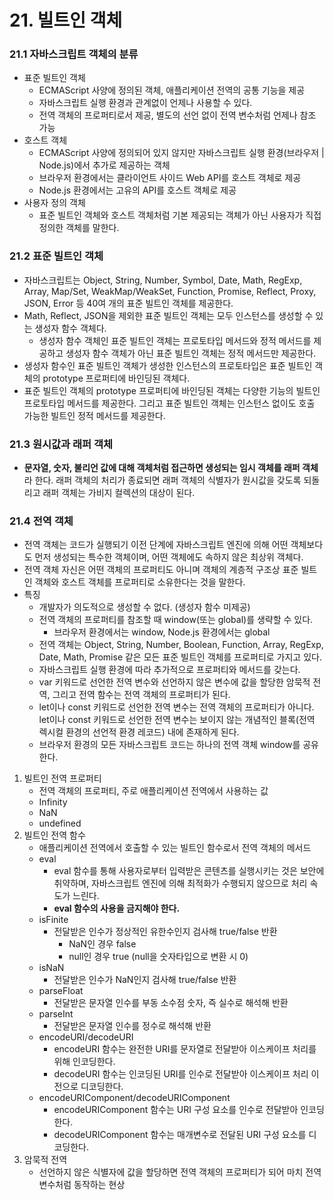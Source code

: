 # 21. 빌트인 객체

### 21.1 자바스크립트 객체의 분류
- 표준 빌트인 객체
  - ECMAScript 사양에 정의된 객체, 애플리케이션 전역의 공통 기능을 제공
  - 자바스크립트 실행 환경과 관계없이 언제나 사용할 수 있다.
  - 전역 객체의 프로퍼티로서 제공, 별도의 선언 없이 전역 변수처럼 언제나 참조 가능
- 호스트 객체
  - ECMAScript 사양에 정의되어 있지 않지만 자바스크립트 실행 환경(브라우저 | Node.js)에서 추가로 제공하는 객체
  - 브라우저 환경에서는 클라이언트 사이드 Web API를 호스트 객체로 제공
  - Node.js 환경에서는 고유의 API를 호스트 객체로 제공
- 사용자 정의 객체
  - 표준 빌트인 객체와 호스트 객체처럼 기본 제공되는 객체가 아닌 사용자가 직접 정의한 객체를 말한다.

### 21.2 표준 빌트인 객체
- 자바스크립트는 Object, String, Number, Symbol, Date, Math, RegExp, Array, Map/Set, WeakMap/WeakSet, Function, Promise, Reflect, Proxy, JSON, Error 등 40여 개의 표준 빌트인 객체를 제공한다.
- Math, Reflect, JSON을 제외한 표준 빌트인 객체는 모두 인스턴스를 생성할 수 있는 생성자 함수 객체다.
  - 생성자 함수 객체인 표준 빌트인 객체는 프로토타입 메서드와 정적 메서드를 제공하고 생성자 함수 객체가 아닌 표준 빌트인 객체는 정적 메서드만 제공한다.
- 생성자 함수인 표준 빌트인 객체가 생성한 인스턴스의 프로토타입은 표준 빌트인 객체의 prototype 프로퍼티에 바인딩된 객체다.
- 표준 빌트인 객체의 prototype 프로퍼티에 바인딩된 객체는 다양한 기능의 빌트인 프로토타입 메서드를 제공한다. 그리고 표준 빌트인 객체는 인스턴스 없이도 호출 가능한 빌트인 정적 메서드를 제공한다.

### 21.3 원시값과 래퍼 객체
- **문자열, 숫자, 불리언 값에 대해 객체처럼 접근하면 생성되는 임시 객체를 래퍼 객체**라 한다. 래퍼 객체의 처리가 종료되면 래퍼 객체의 식별자가 원시값을 갖도록 되돌리고 래퍼 객체는 가비지 컬렉션의 대상이 된다.

### 21.4 전역 객체
- 전역 객체는 코드가 실행되기 이전 단계에 자바스크립트 엔진에 의해 어떤 객체보다도 먼저 생성되는 특수한 객체이며, 어떤 객체에도 속하지 않은 최상위 객체다.
- 전역 객체 자신은 어떤 객체의 프로퍼티도 아니며 객체의 계층적 구조상 표준 빌트인 객체와 호스트 객체를 프로퍼티로 소유한다는 것을 말한다.
- 특징
  - 개발자가 의도적으로 생성할 수 없다. (생성자 함수 미제공)
  - 전역 객체의 프로퍼티를 참조할 때 window(또는 global)를 생략할 수 있다.
    - 브라우저 환경에서는 window, Node.js 환경에서는 global
  - 전역 객체는 Object, String, Number, Boolean, Function, Array, RegExp, Date, Math, Promise 같은 모든 표준 빌트인 객체를 프로퍼티로 가지고 있다.
  - 자바스크립트 실행 환경에 따라 추가적으로 프로퍼티와 메서드를 갖는다.
  - var 키워드로 선언한 전역 변수와 선언하지 않은 변수에 값을 할당한 암묵적 전역, 그리고 전역 함수는 전역 객체의 프로퍼티가 된다. 
  - let이나 const 키워드로 선언한 전역 변수는 전역 객체의 프로퍼티가 아니다. let이나 const 키워드로 선언한 전역 변수는 보이지 않는 개념적인 블록(전역 렉시컬 환경의 선언적 환경 레코드) 내에 존재하게 된다.
  - 브라우저 환경의 모든 자바스크립트 코드는 하나의 전역 객체 window를 공유한다.
1. 빌트인 전역 프로퍼티 
   - 전역 객체의 프로퍼티, 주로 애플리케이션 전역에서 사용하는 값
   - Infinity
   - NaN
   - undefined
2. 빌트인 전역 함수
   - 애플리케이션 전역에서 호출할 수 있는 빌트인 함수로서 전역 객체의 메서드
   - eval
     - eval 함수를 통해 사용자로부터 입력받은 콘텐츠를 실행시키는 것은 보안에 취약하며, 자바스크립트 엔진에 의해 최적화가 수행되지 않으므로 처리 속도가 느린다.
     - **eval 함수의 사용을 금지해야 한다.**
   - isFinite
     - 전달받은 인수가 정상적인 유한수인지 검사해 true/false 반환
       - NaN인 경우 false
       - null인 경우 true (null을 숫자타입으로 변환 시 0)
   - isNaN
     - 전달받은 인수가 NaN인지 검사해 true/false 반환
   - parseFloat
     - 전달받은 문자열 인수를 부동 소수점 숫자, 즉 실수로 해석해 반환
   - parseInt
     - 전달받은 문자열 인수를 정수로 해석해 반환
   - encodeURI/decodeURI
     - encodeURI 함수는 완전한 URI를 문자열로 전달받아 이스케이프 처리를 위해 인코딩한다.
     - decodeURI 함수는 인코딩된 URI를 인수로 전달받아 이스케이프 처리 이전으로 디코딩한다.
   - encodeURIComponent/decodeURIComponent
     - encodeURIComponent 함수는 URI 구성 요소를 인수로 전달받아 인코딩한다.
     - decodeURIComponent 함수는 매개변수로 전달된 URI 구성 요소를 디코딩한다.
3. 암묵적 전역
   - 선언하지 않은 식별자에 값을 할당하면 전역 객체의 프로퍼티가 되어 마치 전역 변수처럼 동작하는 현상
